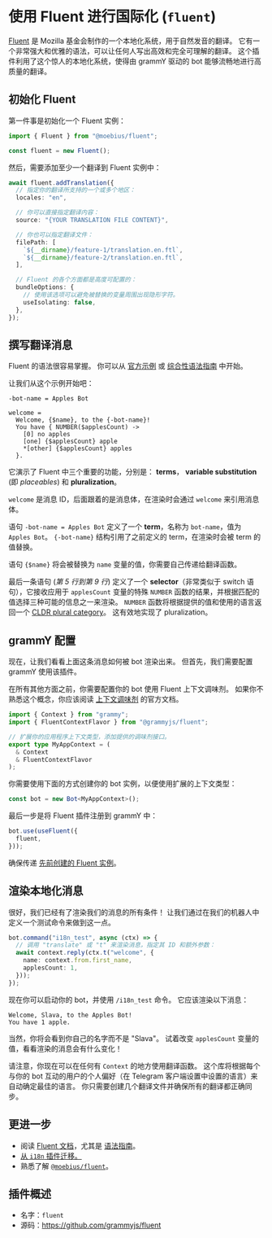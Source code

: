 # 使用 Fluent 进行国际化 (`fluent`)

[Fluent](https://projectfluent.org/) 是 Mozilla 基金会制作的一个本地化系统，用于自然发音的翻译。
它有一个非常强大和优雅的语法，可以让任何人写出高效和完全可理解的翻译。
这个插件利用了这个惊人的本地化系统，使得由 grammY 驱动的 bot 能够流畅地进行高质量的翻译。

## 初始化 Fluent

第一件事是初始化一个 Fluent 实例：

```typescript
import { Fluent } from "@moebius/fluent";

const fluent = new Fluent();
```

然后，需要添加至少一个翻译到 Fluent 实例中：

```typescript
await fluent.addTranslation({
  // 指定你的翻译所支持的一个或多个地区：
  locales: "en",

  // 你可以直接指定翻译内容：
  source: "{YOUR TRANSLATION FILE CONTENT}",

  // 你也可以指定翻译文件：
  filePath: [
    `${__dirname}/feature-1/translation.en.ftl`,
    `${__dirname}/feature-2/translation.en.ftl`,
  ],

  // Fluent 的各个方面都是高度可配置的：
  bundleOptions: {
    // 使用该选项可以避免被替换的变量周围出现隐形字符。
    useIsolating: false,
  },
});
```

## 撰写翻译消息

Fluent 的语法很容易掌握。
你可以从 [官方示例](https://projectfluent.org/#examples) 或 [综合性语法指南](https://projectfluent.org/fluent/guide/) 中开始。

让我们从这个示例开始吧：

```ftl
-bot-name = Apples Bot

welcome =
  Welcome, {$name}, to the {-bot-name}!
  You have { NUMBER($applesCount) ->
    [0] no apples
    [one] {$applesCount} apple
    *[other] {$applesCount} apples
  }.
```

它演示了 Fluent 中三个重要的功能，分别是： **terms**， **variable substitution** (即 _placeables_) 和 **pluralization**。

`welcome` 是消息 ID，后面跟着的是消息体，在渲染时会通过 `welcome` 来引用消息体。

语句 `-bot-name = Apples Bot` 定义了一个 **term**，名称为 `bot-name`，值为 `Apples Bot`。
`{-bot-name}` 结构引用了之前定义的 term，在渲染时会被 term 的值替换。

语句 `{$name}` 将会被替换为 `name` 变量的值，你需要自己传递给翻译函数。

最后一条语句 (_第 5 行到第 9 行_) 定义了一个 **selector**（非常类似于 switch 语句），它接收应用于 `applesCount` 变量的特殊 `NUMBER` 函数的结果，并根据匹配的值选择三种可能的信息之一来渲染。
`NUMBER` 函数将根据提供的值和使用的语言返回一个 [CLDR plural category](https://www.unicode.org/cldr/cldr-aux/charts/30/supplemental/language_plural_rules.md)。
这有效地实现了 pluralization。

## grammY 配置

现在，让我们看看上面这条消息如何被 bot 渲染出来。
但首先，我们需要配置 grammY 使用该插件。

在所有其他方面之前，你需要配置你的 bot 使用 Fluent 上下文调味剂。
如果你不熟悉这个概念，你应该阅读 [上下文调味剂](../guide/context.md#context-flavors) 的官方文档。

```typescript
import { Context } from "grammy";
import { FluentContextFlavor } from "@grammyjs/fluent";

// 扩展你的应用程序上下文类型，添加提供的调味剂接口。
export type MyAppContext = (
  & Context
  & FluentContextFlavor
);
```

你需要使用下面的方式创建你的 bot 实例，以便使用扩展的上下文类型：

```typescript
const bot = new Bot<MyAppContext>();
```

最后一步是将 Fluent 插件注册到 grammY 中：

```typescript
bot.use(useFluent({
  fluent,
}));
```

确保传递 [先前创建的 Fluent 实例](#初始化-fluent)。

## 渲染本地化消息

很好，我们已经有了渲染我们的消息的所有条件！
让我们通过在我们的机器人中定义一个测试命令来做到这一点。

```typescript
bot.command("i18n_test", async (ctx) => {
  // 调用 "translate" 或 "t" 来渲染消息，指定其 ID 和额外参数：
  await context.reply(ctx.t("welcome", {
    name: context.from.first_name,
    applesCount: 1,
  }));
});
```

现在你可以启动你的 bot，并使用 `/i18n_test` 命令。
它应该渲染以下消息：

```text:no-line-numbers
Welcome, Slava, to the Apples Bot!
You have 1 apple.
```

当然，你将会看到你自己的名字而不是 "Slava"。
试着改变 `applesCount` 变量的值，看看渲染的消息会有什么变化！

请注意，你现在可以在任何有 `Context` 的地方使用翻译函数。
这个库将根据每个与你的 bot 互动的用户的个人偏好（在 Telegram 客户端设置中设置的语言）来自动确定最佳的语言。
你只需要创建几个翻译文件并确保所有的翻译都正确同步。

## 更进一步

- 阅读 [Fluent 文档](https://projectfluent.org/)，尤其是 [语法指南](https://projectfluent.org/fluent/guide/)。
- [从 `i18n` 插件迁移。](https://github.com/grammyjs/fluent#i18n-plugin-replacement)
- 熟悉了解 [`@moebius/fluent`](https://github.com/the-moebius/fluent#readme)。

## 插件概述

- 名字：`fluent`
- 源码：<https://github.com/grammyjs/fluent>
